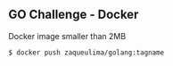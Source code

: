 ## GO Challenge - Docker

Docker image smaller than 2MB

``` $ docker push zaqueulima/golang:tagname ```